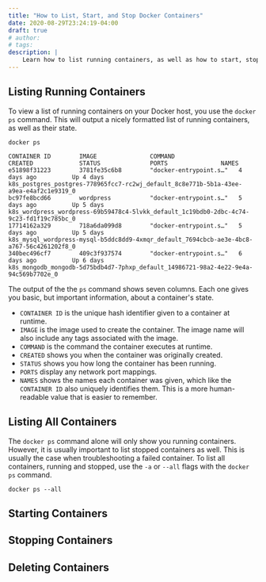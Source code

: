 ```yaml
---
title: "How to List, Start, and Stop Docker Containers"
date: 2020-08-29T23:24:19-04:00
draft: true
# author:
# tags:
description: |
    Learn how to list running containers, as well as how to start, stop, and delete containers using the docker command.
---
```



## Listing Running Containers
To view a list of running containers on your Docker host, you use the `docker ps` command. This will output a nicely formatted list of running containers, as well as their state.

```shell
docker ps
```
```shell
CONTAINER ID        IMAGE               COMMAND                  CREATED             STATUS              PORTS               NAMES
e51898f31223        3781fe35c6b8        "docker-entrypoint.s…"   4 days ago          Up 4 days                               k8s_postgres_postgres-778965fcc7-rc2wj_default_8c8e771b-5b1a-43ee-a9ea-e4af2c1e9319_0
bc97fe8bcd66        wordpress           "docker-entrypoint.s…"   5 days ago          Up 5 days                               k8s_wordpress_wordpress-69b59478c4-5lvkk_default_1c19bdb0-2dbc-4c74-9c23-fd1f19c785bc_0
17714162a329        718a6da099d8        "docker-entrypoint.s…"   5 days ago          Up 5 days                               k8s_mysql_wordpress-mysql-b5ddc8dd9-4xmqr_default_7694cbcb-ae3e-4bc8-a767-56c4261202f8_0
340bec496cf7        409c3f937574        "docker-entrypoint.s…"   6 days ago          Up 6 days                               k8s_mongodb_mongodb-5d75bdb4d7-7phxp_default_14986721-98a2-4e22-9e4a-94c569b7702e_0
```

The output of the the `ps` command shows seven columns. Each one gives you basic, but important information, about a container's state.

* `CONTAINER ID` is the unique hash identifier given to a container at runtime. 
* `IMAGE` is the image used to create the container. The image name will also include any tags associated with the image.
* `COMMAND` is the command the container executes at runtime. 
* `CREATED` shows you when the container was originally created.
* `STATUS` shows you how long the container has been running.
* `PORTS` display any network port mappings.
* `NAMES` shows the names each container was given, which like the `CONTAINER ID` also uniquely identifies them. This is a more human-readable value that is easier to remember.


## Listing All Containers
The `docker ps` command alone will only show you running containers. However, it is usually important to list stopped containers as well. This is usually the case when troubleshooting a failed container.
To list all containers, running and stopped, use the `-a` or `--all` flags with the `docker ps` command.

```shell
docker ps --all
```

## Starting Containers

## Stopping Containers

## Deleting Containers
